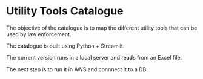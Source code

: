 # Utility Tools Catalogue

The objective of the catalogue is to map the different utility tools that can be used by law enforcement. 

The catalogue is built using Python + Streamlit.

The current version runs in a local server and reads from an Excel file. 

The next step is to run it in AWS and connnect it to a DB.
